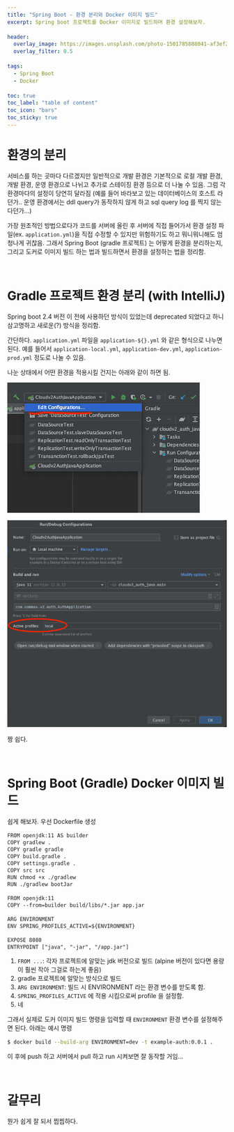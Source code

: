 ```yaml
---
title: "Spring Boot - 환경 분리와 Docker 이미지 빌드"
excerpt: Spring boot 프로젝트를 Docker 이미지로 빌드하며 환경 설정해보자.

header:
  overlay_image: https://images.unsplash.com/photo-1501785888041-af3ef285b470?ixlib=rb-1.2.1&ixid=eyJhcHBfaWQiOjEyMDd9&auto=format&fit=crop&w=1350&q=80
  overlay_filter: 0.5

tags:
  - Spring Boot
  - Docker

toc: true
toc_label: "table of content"
toc_icon: "bars"
toc_sticky: true
---
```


# 환경의 분리

서비스를 하는 곳마다 다르겠지만 일반적으로 개발 환경은 기본적으로 로컬 개발 환경, 개발 환경, 운영 환경으로 나뉘고 추가로 스테이징 환경 등으로 더 나눌 수 있음. 그럼 각 환경마다의 설정이 당연히 달라짐 (예를 들어 바라보고 있는 데이터베이스의 호스트 라던가.. 운영 환경에서는 ddl query가 동작하지 않게 하고 sql query log 를 찍지 않는다던가...)

가장 원초적인 방법으로다가 코드를 서버에 올린 후 서버에 직접 들어가서 환경 설정 파일(ex. `application.yml`)을 직접 수정할 수 있지만 위험하기도 하고 뭐니뭐니해도 엄청나게 귀찮음. 그래서 Spring Boot (gradle 프로젝트) 는 어떻게 환경을 분리하는지, 그리고 도커로 이미지 빌드 하는 법과 빌드하면서 환경을 설정하는 법을 정리함.

<br/>

# Gradle 프로젝트 환경 분리 (with IntelliJ)

Spring boot 2.4 버전 이 전에 사용하던 방식이 있었는데 deprecated 되었다고 하니 삼고명하고 새로운(?) 방식을 정리함.

간단하다. `application.yml` 파일을 `application-${}.yml` 와 같은 형식으로 나누면 된다. 예를 들어서 `application-local.yml`, `application-dev.yml`, `application-prod.yml` 정도로 나눌 수 있음.

나눈 상태에서 어떤 환경을 적용시킬 건지는 아래와 같이 하면 됨.

![](/images/2022-04-18-spring-docker/1.png)

![](/images/2022-04-18-spring-docker/2.png)

짱 쉽다.

<br/>

# Spring Boot (Gradle) Docker 이미지 빌드

쉽게 해보자. 우선 Dockerfile 생성

```docker
FROM openjdk:11 AS builder
COPY gradlew .
COPY gradle gradle
COPY build.gradle .
COPY settings.gradle .
COPY src src
RUN chmod +x ./gradlew
RUN ./gradlew bootJar

FROM openjdk:11
COPY --from=builder build/libs/*.jar app.jar

ARG ENVIRONMENT
ENV SPRING_PROFILES_ACTIVE=${ENVIRONMENT}

EXPOSE 8080
ENTRYPOINT ["java", "-jar", "/app.jar"]
```

1. `FROM ...`: 각자 프로젝트에 알맞는 jdk 버전으로 빌드 (alpine 버전이 있다면 용량이 훨씬 작아 그걸로 하는게 좋음)
2. gradle 프로젝트에 알맞는 방식으로 빌드
3. `ARG ENVIRONMENT`: 빌드 시 ENVIRONMENT 라는 환경 변수를 받도록 함.
4. `SPRING_PROFILES_ACTIVE` 에 적용 시킴으로써 profile 을 설정함.
5. 네

그래서 실제로 도커 이미지 빌드 명령을 입력할 때 `ENVIRONMENT` 환경 변수를 설정해주면 된다. 아래는 예시 명령

```sh
$ docker build --build-arg ENVIRONMENT=dev -t example-auth:0.0.1 .
```

이 후에 push 하고 서버에서 pull 하고 run 시켜보면 잘 동작할 거임...

<br/>

# 갈무리

뭔가 쉽게 잘 되서 찝찝하다.

